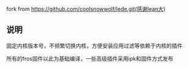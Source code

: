 fork from https://github.com/coolsnowwolf/lede.git(感谢lean大)

## 说明
固定内核版本号，不频繁切换内核，方便安装应用过滤等依赖于内核的插件

所有的fros固件以此为基础编译，一些高级插件采用ipk和固件方式发布
